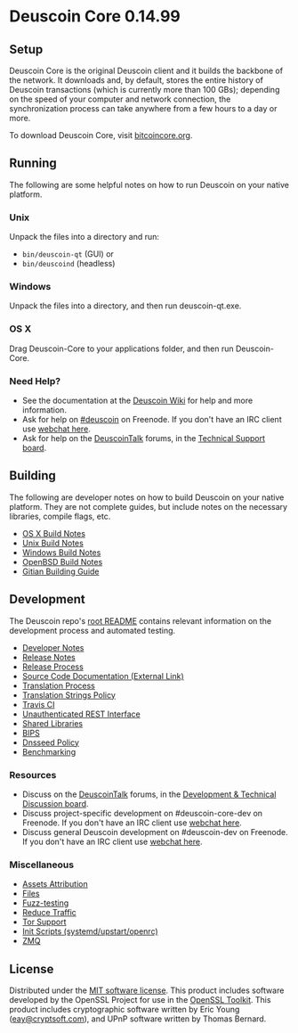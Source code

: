 Deuscoin Core 0.14.99
=====================

Setup
---------------------
Deuscoin Core is the original Deuscoin client and it builds the backbone of the network. It downloads and, by default, stores the entire history of Deuscoin transactions (which is currently more than 100 GBs); depending on the speed of your computer and network connection, the synchronization process can take anywhere from a few hours to a day or more.

To download Deuscoin Core, visit [bitcoincore.org](https://bitcoincore.org/en/releases/).

Running
---------------------
The following are some helpful notes on how to run Deuscoin on your native platform.

### Unix

Unpack the files into a directory and run:

- `bin/deuscoin-qt` (GUI) or
- `bin/deuscoind` (headless)

### Windows

Unpack the files into a directory, and then run deuscoin-qt.exe.

### OS X

Drag Deuscoin-Core to your applications folder, and then run Deuscoin-Core.

### Need Help?

* See the documentation at the [Deuscoin Wiki](https://en.deuscoin.it/wiki/Main_Page)
for help and more information.
* Ask for help on [#deuscoin](http://webchat.freenode.net?channels=deuscoin) on Freenode. If you don't have an IRC client use [webchat here](http://webchat.freenode.net?channels=deuscoin).
* Ask for help on the [DeuscoinTalk](https://deuscointalk.org/) forums, in the [Technical Support board](https://deuscointalk.org/index.php?board=4.0).

Building
---------------------
The following are developer notes on how to build Deuscoin on your native platform. They are not complete guides, but include notes on the necessary libraries, compile flags, etc.

- [OS X Build Notes](build-osx.md)
- [Unix Build Notes](build-unix.md)
- [Windows Build Notes](build-windows.md)
- [OpenBSD Build Notes](build-openbsd.md)
- [Gitian Building Guide](gitian-building.md)

Development
---------------------
The Deuscoin repo's [root README](/README.md) contains relevant information on the development process and automated testing.

- [Developer Notes](developer-notes.md)
- [Release Notes](release-notes.md)
- [Release Process](release-process.md)
- [Source Code Documentation (External Link)](https://dev.visucore.com/deuscoin/doxygen/)
- [Translation Process](translation_process.md)
- [Translation Strings Policy](translation_strings_policy.md)
- [Travis CI](travis-ci.md)
- [Unauthenticated REST Interface](REST-interface.md)
- [Shared Libraries](shared-libraries.md)
- [BIPS](bips.md)
- [Dnsseed Policy](dnsseed-policy.md)
- [Benchmarking](benchmarking.md)

### Resources
* Discuss on the [DeuscoinTalk](https://deuscointalk.org/) forums, in the [Development & Technical Discussion board](https://deuscointalk.org/index.php?board=6.0).
* Discuss project-specific development on #deuscoin-core-dev on Freenode. If you don't have an IRC client use [webchat here](http://webchat.freenode.net/?channels=deuscoin-core-dev).
* Discuss general Deuscoin development on #deuscoin-dev on Freenode. If you don't have an IRC client use [webchat here](http://webchat.freenode.net/?channels=deuscoin-dev).

### Miscellaneous
- [Assets Attribution](assets-attribution.md)
- [Files](files.md)
- [Fuzz-testing](fuzzing.md)
- [Reduce Traffic](reduce-traffic.md)
- [Tor Support](tor.md)
- [Init Scripts (systemd/upstart/openrc)](init.md)
- [ZMQ](zmq.md)

License
---------------------
Distributed under the [MIT software license](/COPYING).
This product includes software developed by the OpenSSL Project for use in the [OpenSSL Toolkit](https://www.openssl.org/). This product includes
cryptographic software written by Eric Young ([eay@cryptsoft.com](mailto:eay@cryptsoft.com)), and UPnP software written by Thomas Bernard.
